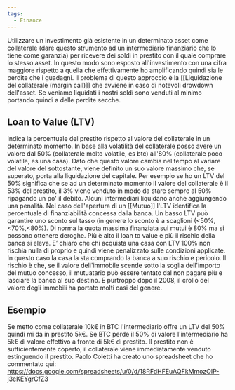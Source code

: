 ```yaml
---
tags:
  - Finance
---
```

Utilizzare un investimento già esistente in un determinato asset come collaterale (dare questo strumento ad un intermediario finanziario che lo tiene come garanzia) per ricevere dei soldi in prestito con il quale comprare lo stesso asset.
In questo modo sono esposto all'investimento con una cifra maggiore rispetto a quella che effettivamente ho amplificando quindi sia le perdite che i guadagni.
Il problema di questo approccio è la [[Liquidazione del collaterale (margin call)]] che avviene in caso di notevoli drowdown dell'asset.
Se veniamo liquidati i nostri soldi sono venduti al minimo portando quindi a delle perdite secche.

## Loan to Value (LTV)

Indica la percentuale del prestito rispetto al valore del collaterale in un determinato momento. In base alla volatilità del collaterale posso avere un valore dal 50% (collaterale molto volatile, es btc) all'80% (collaterale poco volatile, es una casa).
Dato che questo valore cambia nel tempo al variare del valore del sottostante, viene definito un suo valore massimo che, se superato, porta alla liquidazione del capitale. Per esempio se ho un LTV del 50% significa che se ad un determinato momento il valore del collaterale è il 53% del prestito, il 3% viene venduto in modo da stare sempre al 50% ripagando un po' il debito.
Alcuni intermediari liquidano anche aggiungendo una penalità.
Nel caso dell'apertura di un [[Mutuo]] l'LTV identifica la percentuale di finanziabilità concessa dalla banca. Un basso LTV può garantire uno sconto sul tasso (in genere lo sconto è a scaglioni (<50%,<70%,<80%). Di norma la quota massima finanziata sui mutui è 80% ma si possono ottenere deroghe. Più è alto il loan to value e più il rischio della banca si eleva.
E’ chiaro che chi acquista una casa con LTV 100% non rischia nulla di proprio e quindi viene penalizzato sulle condizioni applicate. In questo caso la casa la sta comprando la banca a suo rischio e pericolo. Il rischio è che, se il valore dell'immobile scende sotto la soglia dell'importo del mutuo concesso, il mutuatario può essere tentato dal non pagare più e lasciare la banca al suo destino. E purtroppo dopo il 2008, il crollo del valore degli immobili ha portato molti casi del genere.

## Esempio
Se metto come collaterale 10k€ in BTC l'intermediario offre un LTV del 50% quindi mi da in prestito 5k€. Se BTC perde il 50% di valore l'intermediario ha 5k€ di valore effettivo a fronte di 5k€ di prestito.
Il prestito non è sufficientemente coperto, il collaterale viene immediatamente venduto estinguendo il prestito.
Paolo Coletti ha creato uno spreadsheet che ho commentato qui: https://docs.google.com/spreadsheets/u/0/d/18RFdHFEuAQFkMmozOIP-j3eKEYgrCfZ3

